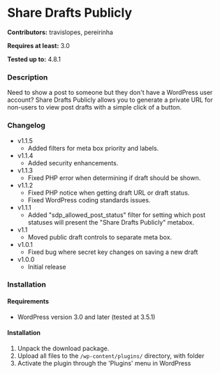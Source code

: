 # Share Drafts Publicly
**Contributors:** travislopes, pereirinha

**Requires at least:** 3.0

**Tested up to:** 4.8.1

### Description
Need to show a post to someone but they don't have a WordPress user account? Share Drafts Publicly allows you to generate a private URL for non-users to view post drafts with a simple click of a button.

### Changelog
* v1.1.5
	* Added filters for meta box priority and labels.
* v1.1.4
	* Added security enhancements.
* v1.1.3
	* Fixed PHP error when determining if draft should be shown.
* v1.1.2
	* Fixed PHP notice when getting draft URL or draft status.
	* Fixed WordPress coding standards issues.
* v1.1.1
	* Added "sdp_allowed_post_status" filter for setting which post statuses will present the "Share Drafts Publicly" metabox.
* v1.1
	* Moved public draft controls to separate meta box.
* v1.0.1
	* Fixed bug where secret key changes on saving a new draft
* v1.0.0
	* Initial release

### Installation
#### Requirements
* WordPress version 3.0 and later (tested at 3.5.1)

#### Installation
1. Unpack the download package.
1. Upload all files to the `/wp-content/plugins/` directory, with folder
1. Activate the plugin through the 'Plugins' menu in WordPress
